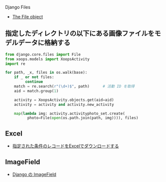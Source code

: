 Django Files

- [The File object](https://docs.djangoproject.com/ja/1.9/ref/files/file/)

## 指定したディレクトリの以下にある画像ファイルをモデルデータに格納する

~~~py
from django.core.files import File
from xoops.models import XoopsActivity                              
import re

for path, _x, files in os.walk(base):                                       
    if _ or not files:                                                      
         continue                                                            
    match = re.search(r"(\d+)$", path)      # 活動 ID を取得                                  
    aid = match.group(1)                                                    

    activity = XoopsActivity.objects.get(aid=aid)                  
    activity = activity and activity.new_activity                       

    map(lambda img: activity.activityphoto_set.create(                  
          photo=File(open(os.path.join(path, img)))), files)                                                          
~~~

## Excel

- [指定された条件のレコードをExcelでダウンロードする](django.openpyxl.md)



## ImageField

- [Django の ImageField](http://qiita.com/kojionilk/items/da20c732642ee7377a78)
